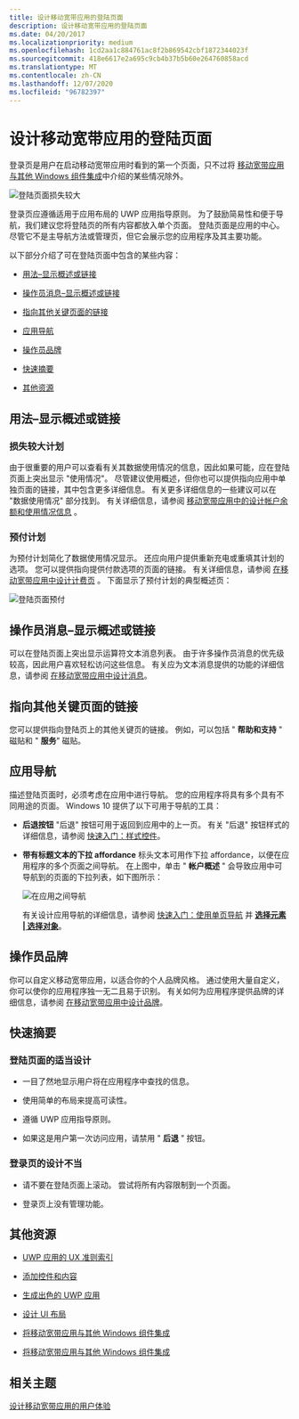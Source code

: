 ```yaml
---
title: 设计移动宽带应用的登陆页面
description: 设计移动宽带应用的登陆页面
ms.date: 04/20/2017
ms.localizationpriority: medium
ms.openlocfilehash: 1cd2aa1c884761ac8f2b869542cbf1872344023f
ms.sourcegitcommit: 418e6617e2a695c9cb4b37b5b60e264760858acd
ms.translationtype: MT
ms.contentlocale: zh-CN
ms.lasthandoff: 12/07/2020
ms.locfileid: "96782397"
---
```

# <a name="design-the-landing-page-of-a-mobile-broadband-app"></a>设计移动宽带应用的登陆页面


登录页是用户在启动移动宽带应用时看到的第一个页面，只不过将 [移动宽带应用与其他 Windows 组件集成](integrate-a-mobile-broadband-app-with-other-windows-components.md#launchpts)中介绍的某些情况除外。

![登陆页面损失较大](images/mb-fig1-landing-page-postpaid.png)

登录页应遵循适用于应用布局的 UWP 应用指导原则。 为了鼓励简易性和便于导航，我们建议您将登陆页的所有内容都放入单个页面。 登陆页面是应用的中心。 尽管它不是主导航方法或管理页，但它会展示您的应用程序及其主要功能。

以下部分介绍了可在登陆页面中包含的某些内容：

-   [用法–显示概述或链接](#usageov)

-   [操作员消息–显示概述或链接](#opmsg)

-   [指向其他关键页面的链接](#keylinks)

-   [应用导航](#appnav)

-   [操作员品牌](#opbrand)

-   [快速摘要](#sum)

-   [其他资源](#res)

## <a name="span-idusageovspanspan-idusageovspanusage--show-an-overview-or-link"></a><span id="usageov"></span><span id="USAGEOV"></span>用法–显示概述或链接


### <a name="span-idpostpaid_plansspanspan-idpostpaid_plansspanspan-idpostpaid_plansspanpostpaid-plans"></a><span id="Postpaid_plans"></span><span id="postpaid_plans"></span><span id="POSTPAID_PLANS"></span>损失较大计划

由于很重要的用户可以查看有关其数据使用情况的信息，因此如果可能，应在登陆页面上突出显示 "使用情况"。 尽管建议使用概述，但你也可以提供指向应用中单独页面的链接，其中包含更多详细信息。 有关更多详细信息的一些建议可以在 "数据使用情况" 部分找到。 有关详细信息，请参阅 [移动宽带应用中的设计帐户余额和使用情况信息](design-account-balance-and-usage-info-in-a-mobile-broadband-app.md) 。

### <a name="span-idprepaid_plansspanspan-idprepaid_plansspanspan-idprepaid_plansspanprepaid-plans"></a><span id="Prepaid_plans"></span><span id="prepaid_plans"></span><span id="PREPAID_PLANS"></span>预付计划

为预付计划简化了数据使用情况显示。 还应向用户提供重新充电或重填其计划的选项。 您可以提供指向提供付款选项的页面的链接。 有关详细信息，请参阅 [在移动宽带应用中设计计费页](design-billing-pages-in-a-mobile-broadband-app.md) 。 下面显示了预付计划的典型概述页：

![登陆页面预付](images/mb-fig2-landing-page-prepaid.png)

## <a name="span-idopmsgspanspan-idopmsgspanoperator-messages--show-an-overview-or-link"></a><span id="opmsg"></span><span id="OPMSG"></span>操作员消息–显示概述或链接


可以在登陆页面上突出显示运算符文本消息列表。 由于许多操作员消息的优先级较高，因此用户喜欢轻松访问这些信息。 有关应为文本消息提供的功能的详细信息，请参阅 [在移动宽带应用中设计消息](design-messages-in-a-mobile-broadband-app.md)。

## <a name="span-idkeylinksspanspan-idkeylinksspanlinks-to-other-key-pages"></a><span id="keylinks"></span><span id="KEYLINKS"></span>指向其他关键页面的链接


您可以提供指向登陆页上的其他关键页的链接。 例如，可以包括 " **帮助和支持** " 磁贴和 " **服务**" 磁贴。

## <a name="span-idappnavspanspan-idappnavspanapp-navigation"></a><span id="appnav"></span><span id="APPNAV"></span>应用导航


描述登陆页面时，必须考虑在应用中进行导航。 您的应用程序将具有多个具有不同用途的页面。 Windows 10 提供了以下可用于导航的工具：

-   **后退按钮** "后退" 按钮可用于返回到应用中的上一页。 有关 "后退" 按钮样式的详细信息，请参阅 [快速入门：样式控件](/previous-versions/windows/apps/hh465498(v=win.10))。

-   **带有标题文本的下拉 affordance** 标头文本可用作下拉 affordance，以便在应用程序的多个页面之间导航。 在上图中，单击 " **帐户概述** " 会导致应用中可导航到的页面的下拉列表，如下图所示：

    ![在应用之间导航](images/mb-fig3-nav-between-apps.png)

    有关设计应用导航的详细信息，请参阅 [快速入门：使用单页导航](/previous-versions/windows/apps/hh452768(v=win.10)) 并 [**选择元素 | 选择对象**](https://developer.mozilla.org/en-US/docs/Web/HTML/Element/select)。

## <a name="span-idopbrandspanspan-idopbrandspanoperator-branding"></a><span id="opbrand"></span><span id="OPBRAND"></span>操作员品牌


你可以自定义移动宽带应用，以适合你的个人品牌风格。 通过使用大量自定义，你可以使你的应用程序独一无二且易于识别。 有关如何为应用程序提供品牌的详细信息，请参阅 [在移动宽带应用中设计品牌](design-branding-in-a-mobile-broadband-app.md)。

## <a name="span-idsumspanspan-idsumspanquick-summary"></a><span id="sum"></span><span id="SUM"></span>快速摘要


### <a name="span-idappropriate_design_for_the_landing_pagespanspan-idappropriate_design_for_the_landing_pagespanspan-idappropriate_design_for_the_landing_pagespanappropriate-design-for-the-landing-page"></a><span id="Appropriate_design_for_the_landing_page"></span><span id="appropriate_design_for_the_landing_page"></span><span id="APPROPRIATE_DESIGN_FOR_THE_LANDING_PAGE"></span>登陆页面的适当设计

-   一目了然地显示用户将在应用程序中查找的信息。

-   使用简单的布局来提高可读性。

-   遵循 UWP 应用指导原则。

-   如果这是用户第一次访问应用，请禁用 " **后退** " 按钮。

### <a name="span-idinappropriate_design_for_the_landing_pagespanspan-idinappropriate_design_for_the_landing_pagespanspan-idinappropriate_design_for_the_landing_pagespaninappropriate-design-for-the-landing-page"></a><span id="Inappropriate_design_for_the_landing_page"></span><span id="inappropriate_design_for_the_landing_page"></span><span id="INAPPROPRIATE_DESIGN_FOR_THE_LANDING_PAGE"></span>登录页的设计不当

-   请不要在登陆页面上滚动。 尝试将所有内容限制到一个页面。

-   登录页上没有管理功能。

## <a name="span-idresspanspan-idresspanadditional-resources"></a><span id="res"></span><span id="RES"></span>其他资源


-   [UWP 应用的 UX 准则索引](https://developer.microsoft.com/windows/apps/design)

-   [添加控件和内容](/previous-versions/windows/apps/hh465393(v=win.10))

-   [生成出色的 UWP 应用](https://msdn.microsoft.com/library/windows/apps/hh464920)

-   [设计 UI 布局](/previous-versions/windows/apps/hh465304(v=win.10))

-   [将移动宽带应用与其他 Windows 组件集成](integrate-a-mobile-broadband-app-with-other-windows-components.md#splash)

-   [将移动宽带应用与其他 Windows 组件集成](integrate-a-mobile-broadband-app-with-other-windows-components.md#tileandtoast)

## <a name="span-idrelated_topicsspanrelated-topics"></a><span id="related_topics"></span>相关主题


[设计移动宽带应用的用户体验](designing-the-user-experience-of-a-mobile-broadband-app.md)

 

